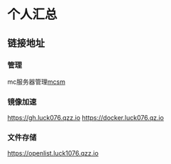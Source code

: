 # 个人汇总 
## 链接地址
### 管理
mc服务器管理[mcsm](https://mcsm.luck1076.qzz.io)
### 镜像加速
<https://gh.luck076.qzz.io>
<https://docker.luck076.qz.io>
### 文件存储
<https://openlist.luck1076.qzz.io>
